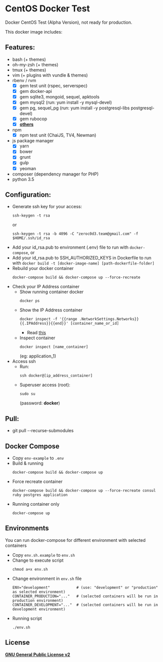 # CentOS Docker Test

Docker CentOS Test (Alpha Version), not ready for production.

This docker image includes:

## Features:
* bash (+ themes)
* oh-my-zsh (+ themes)
* tmux (+ themes)
* vim (+ plugins with vundle & themes)
* rbenv / rvm
  - [X] gem test unit (rspec, serverspec)
  - [X] gem docker-api
  - [X] gem sqlite3, mongoid, sequel, apktools
  - [X] gem mysql2 (run: yum install -y mysql-devel)
  - [X] gem pg, sequel_pg (run: yum install -y postgresql-libs postgresql-devel)
  - [X] gem rubocop
  - [X] [**others**](https://github.com/zeroc0d3/centos-docker-test/blob/master/centos-application/rootfs/root/Gemfile)
* npm
  - [X] npm test unit (ChaiJS, TV4, Newman)
* js package manager
  - [X] yarn
  - [X] bower
  - [X] grunt
  - [X] gulp
  - [X] yeoman
* composer (dependency manager for PHP)
* python 3.5

## Configuration:
* Generate ssh key for your access:
  ```
  ssh-keygen -t rsa
  ```
  or
  ```
  ssh-keygen -t rsa -b 4096 -C "zeroc0d3.team@gmail.com" -f $HOME/.ssh/id_rsa
  ```
* Add your id_rsa.pub to environment (.env) file to run with `docker-compose`, or
* Add your id_rsa.pub to SSH_AUTHORIZED_KEYS in Dockerfile to run with `docker build -t [docker-image-name] [path-dockerfile-folder]`
* Rebuild your docker container
  ```
  docker-compose build && docker-compose up --force-recreate
  ```
* Check your IP Address container
  - Show running container docker
    ```
    docker ps
    ```
  - Show the IP Address container
    ```
    docker inspect -f '{{range .NetworkSettings.Networks}}{{.IPAddress}}{{end}}' [container_name_or_id]
    ```
    * Read [this](http://stackoverflow.com/questions/17157721/getting-a-docker-containers-ip-address-from-the-host)
  - Inspect container
    ```
    docker inspect [name_container]
    ```
    (eg: application_1)
* Access ssh
  - Run:
    ```
    ssh docker@[ip_address_container]
    ```
  - Superuser access (root):
    ```
    sudo su
    ```
    (password: **docker**)

## Pull:
* git pull --recurse-submodules

## Docker Compose
* Copy `env-example` to `.env`
* Build & running
  ```
  docker-compose build && docker-compose up
  ```
* Force recreate container
  ```
  docker-compose build && docker-compose up --force-recreate consul ruby postgres application
  ```
* Running container only
  ```
  docker-compose up
  ```

## Environments
You can run docker-compose for different environment with selected containers
* Copy `env.sh.example` to `env.sh`
* Change to execute script
  ```
  chmod a+x env.sh
  ```
* Change environment in `env.sh` file
  ```
  ENV="development"            # (use: "development" or "production" as selected environment)
  CONTAINER_PRODUCTION="..."   # (selected containers will be run in production environment)
  CONTAINER_DEVELOPMENT="..."  # (selected containers will be run in development environment)
  ```
* Running script
  ```
  ./env.sh
  ```

## License
[**GNU General Public License v2**](https://github.com/zeroc0d3/centos-docker-test/blob/master/LICENSE)
